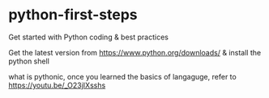 # python-first-steps
Get started with Python coding &amp; best practices

Get the latest version from https://www.python.org/downloads/ & install the python shell


what is pythonic, once you learned the basics of langaguge, refer to https://youtu.be/_O23jIXsshs
